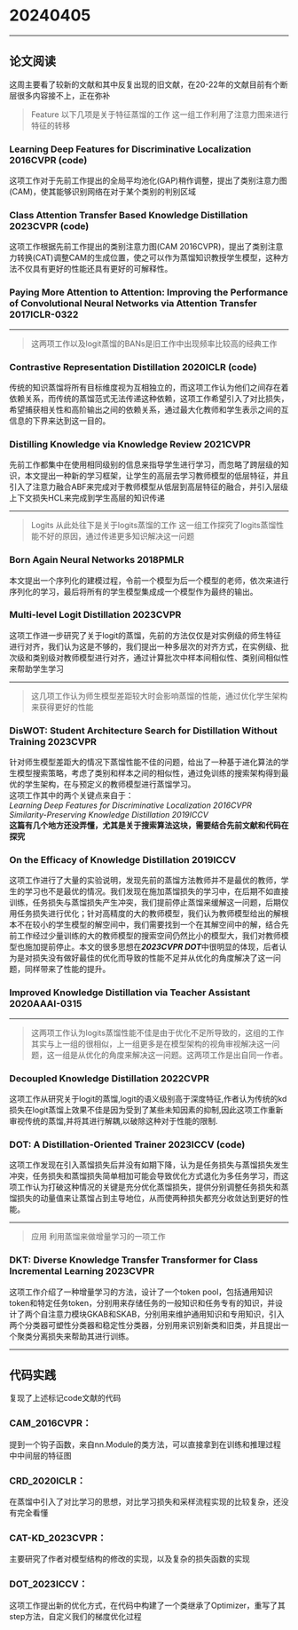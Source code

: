 # 20240405

---

## 论文阅读
这周主要看了较新的文献和其中反复出现的旧文献，在20-22年的文献目前有个断层很多内容接不上，正在弥补
> Feature 以下几项是关于特征蒸馏的工作
> 这一组工作利用了注意力图来进行特征的转移
### Learning Deep Features for Discriminative Localization 2016CVPR (code)
这项工作对于先前工作提出的全局平均池化(GAP)稍作调整，提出了类别注意力图(CAM)，使其能够识别网络在对于某个类别的判别区域

### Class Attention Transfer Based Knowledge Distillation 2023CVPR (code)
这项工作根据先前工作提出的类别注意力图(CAM 2016CVPR)，提出了类别注意力转换(CAT)调整CAM的生成位置，使之可以作为蒸馏知识教授学生模型，这种方法不仅具有更好的性能还具有更好的可解释性。

### Paying More Attention to Attention: Improving the Performance of Convolutional Neural Networks via Attention Transfer 2017ICLR-0322

---
> 这两项工作以及logit蒸馏的BANs是旧工作中出现频率比较高的经典工作
### Contrastive Representation Distillation 2020ICLR (code)
传统的知识蒸馏将所有目标维度视为互相独立的，而这项工作认为他们之间存在着依赖关系，而传统的蒸馏范式无法传递这种依赖，这项工作希望引入了对比损失，希望捕获相关性和高阶输出之间的依赖关系，通过最大化教师和学生表示之间的互信息的下界来达到这一目的。

### Distilling Knowledge via Knowledge Review 2021CVPR
先前工作都集中在使用相同级别的信息来指导学生进行学习，而忽略了跨层级的知识，本文提出一种新的学习框架，让学生的高层去学习教师模型的低层特征，并且引入了注意力融合ABF来完成对于教师模型从低层到高层特征的融合，并引入层级上下文损失HCL来完成到学生高层的知识传递

---

> Logits 从此处往下是关于logits蒸馏的工作
> 这一组工作探究了logits蒸馏性能不好的原因，通过传递更多知识解决这一问题
### Born Again Neural Networks 2018PMLR
本文提出一个序列化的建模过程，令前一个模型为后一个模型的老师，依次来进行序列化的学习，最后将所有的学生模型集成成一个模型作为最终的输出。

### Multi-level Logit Distillation 2023CVPR 
这项工作进一步研究了关于logit的蒸馏，先前的方法仅仅是对实例级的师生特征进行对齐，我们认为这是不够的，我们提出一种多层次的对齐方式，在实例级、批次级和类别级对教师模型进行对齐，通过计算批次中样本间相似性、类别间相似性来帮助学生学习

---

> 这几项工作认为师生模型差距较大时会影响蒸馏的性能，通过优化学生架构来获得更好的性能
### DisWOT: Student Architecture Search for Distillation Without Training 2023CVPR
针对师生模型差距大的情况下蒸馏性能不佳的问题，给出了一种基于进化算法的学生模型搜索策略，考虑了类别和样本之间的相似性，通过免训练的搜索架构得到最优的学生架构，在与预定义的教师模型进行蒸馏学习。  
这项工作其中的两个关键点来自于：  
*Learning Deep Features for Discriminative Localization 2016CVPR*  
*Similarity-Preserving Knowledge Distillation 2019ICCV*  
**这篇有几个地方还没弄懂，尤其是关于搜索算法这块，需要结合先前文献和代码在探究**

### On the Efficacy of Knowledge Distillation 2019ICCV
这项工作进行了大量的实验说明，发现先前的蒸馏方法教师并不是最优的教师，学生的学习也不是最优的情况。我们发现在施加蒸馏损失的学习中，在后期不如直接训练，任务损失与蒸馏损失产生冲突，我们提前停止蒸馏来缓解这一问题，后期仅用任务损失进行优化；针对高精度的大的教师模型，我们认为教师模型给出的解根本不在较小的学生模型的解空间中，我们需要找到一个在其解空间中的解，结合先前工作经过少量训练的大的教师模型的搜索空间仍然比小的模型大，我们对教师模型也施加提前停止。本文的很多思想在***2023CVPR DOT***中很明显的体现，后者认为是对损失没有做好最佳的优化而导致的性能不足并从优化的角度解决了这一问题，同样带来了性能的提升。

### Improved Knowledge Distillation via Teacher Assistant 2020AAAI-0315

---

> 这两项工作认为logits蒸馏性能不佳是由于优化不足所导致的，这组的工作其实与上一组的很相似，上一组更多是在模型架构的视角审视解决这一问题，这一组是从优化的角度来解决这一问题。这两项工作是出自同一作者。
### Decoupled Knowledge Distillation 2022CVPR 
这项工作从研究关于logit的蒸馏,logit的语义级别高于深度特征,作者认为传统的kd损失在logit蒸馏上效果不佳是因为受到了某些未知因素的抑制,因此这项工作重新审视传统的蒸馏,并将其进行解耦,以破除这种对于性能的限制. 

### DOT: A Distillation-Oriented Trainer 2023ICCV (code)
这项工作发现在引入蒸馏损失后并没有如期下降，认为是任务损失与蒸馏损失发生冲突，任务损失和蒸馏损失简单相加可能会导致优化方式退化为多任务学习，而这项工作认为打破这种情况的关键是充分优化蒸馏损失，提供分别调整任务损失和蒸馏损失的动量值来让蒸馏占到主导地位，从而使两种损失都充分收敛达到更好的性能。


--- 

> 应用 利用蒸馏来做增量学习的一项工作
### DKT: Diverse Knowledge Transfer Transformer for Class Incremental Learning 2023CVPR
这项工作介绍了一种增量学习的方法，设计了一个token pool，包括通用知识token和特定任务token，分别用来存储任务的一般知识和任务专有的知识，并设计了两个自注意力模块GKAB和SKAB，分别用来维护通用知识和专用知识，引入两个分类器可塑性分类器和稳定性分类器，分别用来识别新类和旧类，并且提出一个聚类分离损失来帮助其进行训练。

---

## 代码实践
复现了上述标记code文献的代码

### CAM_2016CVPR：
提到一个钩子函数，来自nn.Module的类方法，可以直接拿到在训练和推理过程中中间层的特征图

### CRD_2020ICLR：
在蒸馏中引入了对比学习的思想，对比学习损失和采样流程实现的比较复杂，还没有完全看懂

### CAT-KD_2023CVPR：
主要研究了作者对模型结构的修改的实现，以及复杂的损失函数的实现

### DOT_2023ICCV： 
这项工作提出新的优化方式，在代码中构建了一个类继承了Optimizer，重写了其step方法，自定义我们的梯度优化过程
